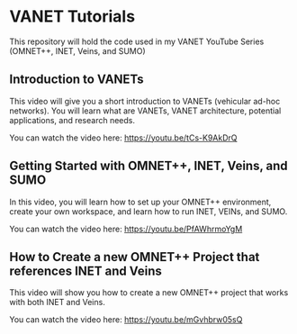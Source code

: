 # VANET Tutorials
This repository will hold the code used in my VANET YouTube Series (OMNET++, INET, Veins, and SUMO)

## Introduction to VANETs

This video will give you a short introduction to VANETs (vehicular ad-hoc networks). You will learn what are VANETs, VANET architecture, potential applications, and research needs. 

You can watch the video here: https://youtu.be/tCs-K9AkDrQ

## Getting Started with OMNET++, INET, Veins, and SUMO

In this video, you will learn how to set up your OMNET++ environment, create your own workspace, and learn how to run INET, VEINs, and SUMO. 

You can watch the video here: https://youtu.be/PfAWhrmoYgM

## How to Create a new OMNET++ Project that references INET and Veins

This video will show you how to create a new OMNET++ project that works with both INET and Veins.

You can watch the video here: https://youtu.be/mGvhbrw05sQ